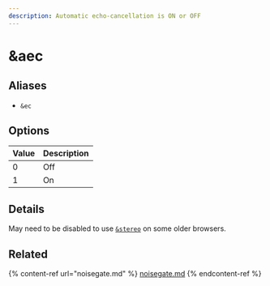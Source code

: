```yaml
---
description: Automatic echo-cancellation is ON or OFF
---
```


# \&aec

## Aliases

* `&ec`

## Options

| Value | Description |
| ----- | ----------- |
| 0     | Off         |
| 1     | On          |

## Details

May need to be disabled to use [`&stereo`](../general-settings/stereo.md) on some older browsers.

## Related

{% content-ref url="noisegate.md" %}
[noisegate.md](noisegate.md)
{% endcontent-ref %}

